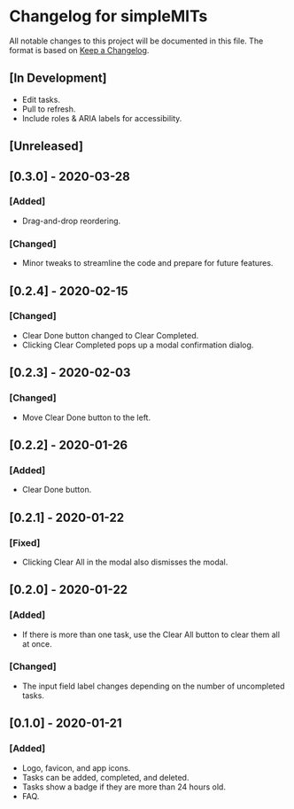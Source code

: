 # Changelog for simpleMITs

All notable changes to this project will be documented in this file. The format
is based on [Keep a Changelog](https://keepachangelog.com/en/1.0.0/).


## [In Development]
- Edit tasks.
- Pull to refresh.
- Include roles & ARIA labels for accessibility.


## [Unreleased]


## [0.3.0] - 2020-03-28

### [Added]
- Drag-and-drop reordering.

### [Changed]
- Minor tweaks to streamline the code and prepare for future features.


## [0.2.4] - 2020-02-15

### [Changed]
- Clear Done button changed to Clear Completed.
- Clicking Clear Completed pops up a modal confirmation dialog.


## [0.2.3] - 2020-02-03

### [Changed]
- Move Clear Done button to the left.


## [0.2.2] - 2020-01-26

### [Added]
- Clear Done button.


## [0.2.1] - 2020-01-22

### [Fixed]
- Clicking Clear All in the modal also dismisses the modal.


## [0.2.0] - 2020-01-22

### [Added]
- If there is more than one task, use the Clear All button to clear them all at once.

### [Changed]
- The input field label changes depending on the number of uncompleted tasks.


## [0.1.0] - 2020-01-21

### [Added]
- Logo, favicon, and app icons.
- Tasks can be added, completed, and deleted.
- Tasks show a badge if they are more than 24 hours old.
- FAQ.
